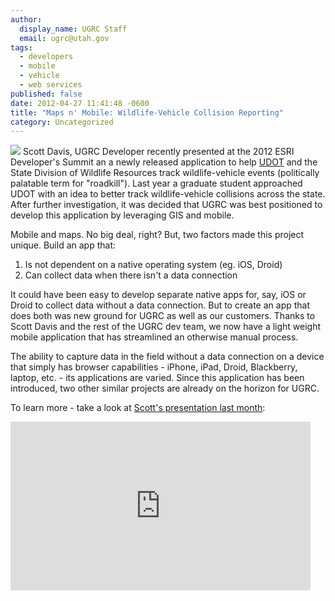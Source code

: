 ```yaml
---
author:
  display_name: UGRC Staff
  email: ugrc@utah.gov
tags:
  - developers
  - mobile
  - vehicle
  - web services
published: false
date: 2012-04-27 11:41:48 -0600
title: "Maps n' Mobile: Wildlife-Vehicle Collision Reporting"
category: Uncategorized
---
```


<p><img src="/images/404.png" class="inline-text-right" /> Scott Davis, UGRC Developer recently presented at the 2012 ESRI Developer's Summit an a newly released application to help <a title="UDOT" href="https://www.udot.utah.gov">UDOT</a> and the State Division of Wildlife Resources track wildlife-vehicle events (politically palatable term for "roadkill"). Last year a graduate student approached UDOT with an idea to better track wildlife-vehicle collisions across the state.  After further investigation, it was decided that UGRC was best positioned to develop this application by leveraging GIS and mobile.</p>
<p>Mobile and maps. No big deal, right?  But, two factors made this project unique.  Build an app that:</p>
<ol>
<li>Is not dependent on a native operating system (eg. iOS, Droid)</li>
<li>Can collect data when there isn't a data connection</li>
</ol>
<p>It could have been easy to develop separate native apps for, say, iOS or Droid to collect data without a data connection. But to create an app that does both was new ground for UGRC as well as our customers.  Thanks to Scott Davis and the rest of the UGRC dev team, we now have a light weight mobile application that has streamlined an otherwise manual process.</p>
<p>The ability to capture data in the field without a data connection on a device that simply has browser capabilities - iPhone, iPad, Droid, Blackberry, laptop, etc. - its applications are varied.  Since this application has been introduced, two other similar projects are already on the horizon for UGRC.</p>
<p>To learn more - take a look at <a title="Scott's presentation last month" href="https://video.esri.com/watch/1224/utahs-wildlife_dash_vehicle-collision-reporting-system">Scott's presentation last month</a>:</p>
<p><iframe src="https://video.esri.com/iframe/1224/000000/width/480/0/00:00:00" frameborder="0" scrolling="no" width="480" height="270"></iframe></p>
